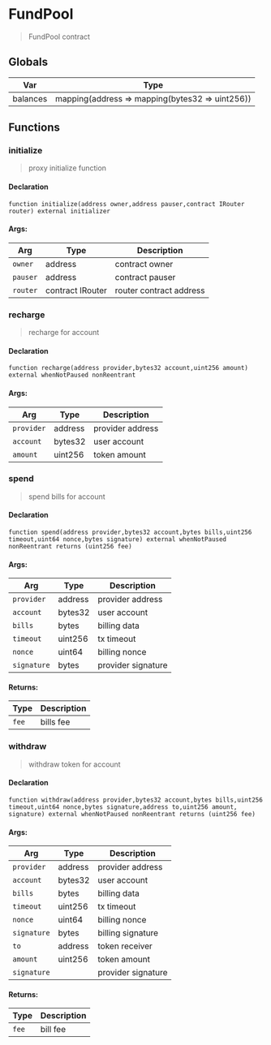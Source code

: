 # FundPool



> FundPool contract

## Globals
| Var | Type |
| --- | --- |
| balances | mapping(address => mapping(bytes32 => uint256)) |

## Functions
### initialize

> proxy initialize function


#### Declaration
```
function initialize(address owner,address pauser,contract IRouter router) external initializer
```

#### Args:
| Arg | Type | Description |
| --- | --- | --- |
|`owner` | address | contract owner
|`pauser` | address | contract pauser
|`router` | contract IRouter | router contract address

### recharge

> recharge for account


#### Declaration
```
function recharge(address provider,bytes32 account,uint256 amount) external whenNotPaused nonReentrant
```

#### Args:
| Arg | Type | Description |
| --- | --- | --- |
|`provider` | address | provider address
|`account` | bytes32 | user account
|`amount` | uint256 | token amount

### spend

> spend bills for account


#### Declaration
```
function spend(address provider,bytes32 account,bytes bills,uint256 timeout,uint64 nonce,bytes signature) external whenNotPaused nonReentrant returns (uint256 fee)
```

#### Args:
| Arg | Type | Description |
| --- | --- | --- |
|`provider` | address | provider address
|`account` | bytes32 | user account
|`bills` | bytes | billing data
|`timeout` | uint256 | tx timeout
|`nonce` | uint64 | billing nonce
|`signature` | bytes | provider signature

#### Returns:
| Type | Description |
| --- | --- |
|`fee` | bills fee
### withdraw

> withdraw token for account


#### Declaration
```
function withdraw(address provider,bytes32 account,bytes bills,uint256 timeout,uint64 nonce,bytes signature,address to,uint256 amount, signature) external whenNotPaused nonReentrant returns (uint256 fee)
```

#### Args:
| Arg | Type | Description |
| --- | --- | --- |
|`provider` | address | provider address
|`account` | bytes32 | user account
|`bills` | bytes | billing data
|`timeout` | uint256 | tx timeout
|`nonce` | uint64 | billing nonce
|`signature` | bytes | billing signature
|`to` | address | token receiver
|`amount` | uint256 | token amount
|`signature` |  | provider signature

#### Returns:
| Type | Description |
| --- | --- |
|`fee` | bill fee


